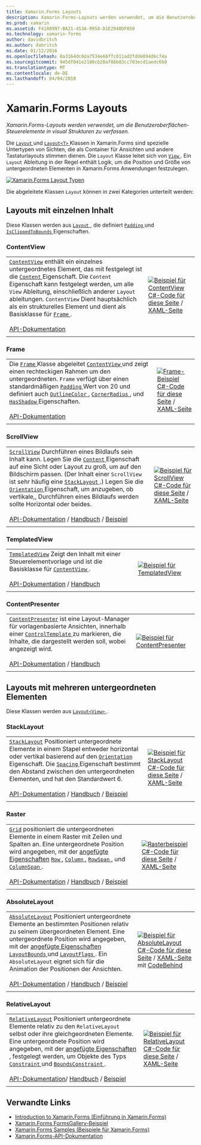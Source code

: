 ```yaml
---
title: Xamarin.Forms Layouts
description: Xamarin.Forms-Layouts werden verwendet, um die Benutzeroberflächen-Steuerelemente in visual Strukturen zu verfassen.
ms.prod: xamarin
ms.assetid: F4180997-BA21-453A-9958-D1E2940DF050
ms.technology: xamarin-forms
author: davidbritch
ms.author: dabritch
ms.date: 01/12/2016
ms.openlocfilehash: 0a3164dc0da7534e6bffc011ad2fdde894d6c74a
ms.sourcegitcommit: 945df041e2180cb20af08b83cc703ecd1aedc6b0
ms.translationtype: MT
ms.contentlocale: de-DE
ms.lasthandoff: 04/04/2018
---
```

# <a name="xamarinforms-layouts"></a>Xamarin.Forms Layouts

_Xamarin.Forms-Layouts werden verwendet, um die Benutzeroberflächen-Steuerelemente in visual Strukturen zu verfassen._

Die [ `Layout` ](https://developer.xamarin.com/api/type/Xamarin.Forms.Layout) und [ `Layout<T>` ](https://developer.xamarin.com/api/type/Xamarin.Forms.Layout%3CT%3E/) Klassen in Xamarin.Forms sind spezielle Untertypen von Sichten, die als Container für Ansichten und andere Tastaturlayouts stimmen dienen. Die `Layout` Klasse leitet sich von [ `View` ](views.md). Ein `Layout` Ableitung in der Regel enthält Logik, um die Position und Größe von untergeordneten Elementen in Xamarin.Forms Anwendungen festzulegen.

 [ ![](layouts-images/layouts-sml.png "Xamarin.Forms Layout Typen")](layouts-images/layouts.png#lightbox "Xamarin.Forms-Layout-Typen")

Die abgeleitete Klassen `Layout` können in zwei Kategorien unterteilt werden:

## <a name="layouts-with-single-content"></a>Layouts mit einzelnen Inhalt

Diese Klassen werden aus [ `Layout` ](https://developer.xamarin.com/api/type/Xamarin.Forms.Layout/), die definiert [ `Padding` ](https://developer.xamarin.com/api/property/Xamarin.Forms.Layout.Padding/) und [ `IsClippedToBounds` ](https://developer.xamarin.com/api/property/Xamarin.Forms.Layout.IsClippedToBounds/) Eigenschaften.

<a name="contentView" />

### <a name="contentview"></a>ContentView

|     |     |
| --- | --- |
| [`ContentView`](https://developer.xamarin.com/api/type/Xamarin.Forms.ContentView/) enthält ein einzelnes untergeordnetes Element, das mit festgelegt ist die [ `Content` ](https://developer.xamarin.com/api/property/Xamarin.Forms.ContentView.Content/) Eigenschaft. Die `Content` Eigenschaft kann festgelegt werden, um alle `View` Ableitung, einschließlich anderer `Layout` ableitungen. `ContentView` Dient hauptsächlich als ein strukturelles Element und dient als Basisklasse für [ `Frame` ](#frame).<br /><br />[API-Dokumentation](https://developer.xamarin.com/api/type/Xamarin.Forms.ContentView/) | [![Beispiel für ContentView](layouts-images/ContentView.png "ContentView Beispiel")](layouts-images/ContentView-Large.png#lightbox "ContentView-Beispiel")<br />[C#-Code für diese Seite](https://github.com/xamarin/xamarin-forms-samples/blob/master/FormsGallery/FormsGallery/FormsGallery/CodeExamples/ContentViewDemoPage.cs) / [XAML-Seite](https://github.com/xamarin/xamarin-forms-samples/blob/master/FormsGallery/FormsGallery/FormsGallery/XamlExamples/ContentViewDemoPage.xaml) |
|     |     |

<a named="frame" />

### <a name="frame"></a>Frame

|     |     |
| --- | --- |
| Die [ `Frame` ](https://developer.xamarin.com/api/type/Xamarin.Forms.Frame/) Klasse abgeleitet [ `ContentView` ](#contentView) und zeigt einen rechteckigen Rahmen um den untergeordneten. `Frame` verfügt über einen standardmäßigen [ `Padding` ](https://developer.xamarin.com/api/property/Xamarin.Forms.Layout.Padding/) Wert von 20 und definiert auch [ `OutlineColor` ](https://developer.xamarin.com/api/property/Xamarin.Forms.Frame.OutlineColor/), [ `CornerRadius` ](https://developer.xamarin.com/api/property/Xamarin.Forms.Frame.CornerRadius/), und [ `HasShadow` ](https://developer.xamarin.com/api/property/Xamarin.Forms.Frame.HasShadow/)Eigenschaften.<br /><br />[API-Dokumentation](https://developer.xamarin.com/api/type/Xamarin.Forms.Frame/) | [![Frame-Beispiel](layouts-images/Frame.png "Frame-Beispiel")](layouts-images/Frame-Large.png#lightbox "Frame-Beispiel")<br />[C#-Code für diese Seite](https://github.com/xamarin/xamarin-forms-samples/blob/master/FormsGallery/FormsGallery/FormsGallery/CodeExamples/FrameDemoPage.cs) / [XAML-Seite](https://github.com/xamarin/xamarin-forms-samples/blob/master/FormsGallery/FormsGallery/FormsGallery/XamlExamples/FrameDemoPage.xaml) |
|     |     |

<a name="scrollView" />

### <a name="scrollview"></a>ScrollView

|     |     |
| --- | --- |
| [`ScrollView`](https://developer.xamarin.com/api/type/Xamarin.Forms.ScrollView/) Durchführen eines Bildlaufs sein Inhalt kann. Legen Sie die [ `Content` ](https://developer.xamarin.com/api/property/Xamarin.Forms.ScrollView.Content/) Eigenschaft auf eine Sicht oder Layout zu groß, um auf den Bildschirm passen. (Der Inhalt einer `ScrollView` ist sehr häufig eine [ `StackLayout` ](#stackLayout).) Legen Sie die [ `Orientation` ](https://developer.xamarin.com/api/property/Xamarin.Forms.ScrollView.Orientation/) Eigenschaft, um anzugeben, ob vertikale,, Durchführen eines Bildlaufs werden sollte Horizontal oder beides.<br /><br />[API-Dokumentation](https://developer.xamarin.com/api/type/Xamarin.Forms.ScrollView/) / [Handbuch](~/xamarin-forms/user-interface/layouts/scroll-view.md) / [Beispiel](https://developer.xamarin.com/samples/xamarin-forms/UserInterface/Layout/) | [![Beispiel für ScrollView](layouts-images/ScrollView.png "ScrollView Beispiel")](layouts-images/ScrollView-Large.png#lightbox "ScrollView-Beispiel")<br />[C#-Code für diese Seite](https://github.com/xamarin/xamarin-forms-samples/blob/master/FormsGallery/FormsGallery/FormsGallery/CodeExamples/ScrollViewDemoPage.cs) / [XAML-Seite](https://github.com/xamarin/xamarin-forms-samples/blob/master/FormsGallery/FormsGallery/FormsGallery/XamlExamples/ScrollViewDemoPage.xaml) |
|     |     |

### <a name="templatedview"></a>TemplatedView

|     |     |
| --- | --- |
| [`TemplatedView`](https://developer.xamarin.com/api/type/Xamarin.Forms.TemplatedView/) Zeigt den Inhalt mit einer Steuerelementvorlage und ist die Basisklasse für [ `ContentView` ](#contentView).<br /><br />[API-Dokumentation](https://developer.xamarin.com/api/type/Xamarin.Forms.TemplatedView/) / [Handbuch](~/xamarin-forms/app-fundamentals/templates/control-templates/index.md) | [![Beispiel für TemplatedView](layouts-images/TemplatedView.png "TemplatedView Beispiel")](layouts-images/TemplatedView.png#lightbox "TemplatedView-Beispiel") |
|     |     |

### <a name="contentpresenter"></a>ContentPresenter

|     |     |
| --- | --- |
| [`ContentPresenter`](https://developer.xamarin.com/api/type/Xamarin.Forms.ContentPresenter/) ist eine Layout-Manager für vorlagenbasierte Ansichten, innerhalb einer [ `ControlTemplate` ](https://developer.xamarin.com/api/type/Xamarin.Forms.ControlTemplate/) zu markieren, die Inhalte, die dargestellt werden soll, wobei angezeigt wird.<br /><br />[API-Dokumentation](https://developer.xamarin.com/api/type/Xamarin.Forms.ContentPresenter/) / [Handbuch](~/xamarin-forms/app-fundamentals/templates/control-templates/index.md) | [![Beispiel für ContentPresenter](layouts-images/ContentPresenter.png "ContentPresenter Beispiel")](layouts-images/ContentPresenter.png#lightbox "ContentPresenter-Beispiel") |
|     |     |

## <a name="layouts-with-multiple-children"></a>Layouts mit mehreren untergeordneten Elementen

Diese Klassen werden aus [ `Layout<View>` ](https://developer.xamarin.com/api/type/Xamarin.Forms.Layout%3CT%3E/).

<a name="stackLayout" />

### <a name="stacklayout"></a>StackLayout

|     |     |
| --- | --- |
| [`StackLayout`](https://developer.xamarin.com/api/type/Xamarin.Forms.StackLayout/) Positioniert untergeordnete Elemente in einem Stapel entweder horizontal oder vertikal basierend auf den [ `Orientation` ](https://developer.xamarin.com/api/property/Xamarin.Forms.StackLayout.Orientation/) Eigenschaft. Die [ `Spacing` ](https://developer.xamarin.com/api/property/Xamarin.Forms.StackLayout.Spacing/) Eigenschaft bestimmt den Abstand zwischen den untergeordneten Elementen, und hat den Standardwert 6.<br /><br />[API-Dokumentation](https://developer.xamarin.com/api/type/Xamarin.Forms.StackLayout/) / [Handbuch](~/xamarin-forms/user-interface/layouts/stack-layout.md) / [Beispiel](https://developer.xamarin.com/samples/xamarin-forms/UserInterface/Layout/)| [![Beispiel für StackLayout](layouts-images/StackLayout.png "StackLayout Beispiel")](layouts-images/StackLayout-Large.png#lightbox "StackLayout-Beispiel")<br />[C#-Code für diese Seite](https://github.com/xamarin/xamarin-forms-samples/blob/master/FormsGallery/FormsGallery/FormsGallery/CodeExamples/StackLayoutDemoPage.cs) / [XAML-Seite]((https://github.com/xamarin/xamarin-forms-samples/blob/master/FormsGallery/FormsGallery/FormsGallery/XamlExamples/StackLayoutDemoPage.xaml)) |
|     |     |

<a name="grid" />

### <a name="grid"></a>Raster

|     |     |
| --- | --- |
| [`Grid`](https://developer.xamarin.com/api/type/Xamarin.Forms.Grid/) positioniert die untergeordneten Elemente in einem Raster mit Zeilen und Spalten an. Eine untergeordnete Position wird angegeben, mit der [angefügte Eigenschaften](~/xamarin-forms/xaml/attached-properties.md) [ `Row` ](https://developer.xamarin.com/api/field/Xamarin.Forms.Grid.RowProperty/), [ `Column` ](https://developer.xamarin.com/api/field/Xamarin.Forms.Grid.ColumnProperty/), [ `RowSpan` ](https://developer.xamarin.com/api/field/Xamarin.Forms.Grid.RowSpanProperty/), und [ `ColumnSpan` ](https://developer.xamarin.com/api/field/Xamarin.Forms.Grid.ColumnSpanProperty/).<br /><br />[API-Dokumentation](https://developer.xamarin.com/api/type/Xamarin.Forms.Grid/) / [Handbuch](~/xamarin-forms/user-interface/layouts/grid.md) / [Beispiel](https://developer.xamarin.com/samples/xamarin-forms/UserInterface/Layout/) | [![Rasterbeispiel](layouts-images/Grid.png "Rasterbeispiel")](layouts-images/Grid-Large.png#lightbox "Rasterbeispiel")<br />[C#-Code für diese Seite](https://github.com/xamarin/xamarin-forms-samples/blob/master/FormsGallery/FormsGallery/FormsGallery/CodeExamples/GridDemoPage.cs) / [XAML-Seite]((https://github.com/xamarin/xamarin-forms-samples/blob/master/FormsGallery/FormsGallery/FormsGallery/XamlExamples/GridDemoPage.xaml)) |
|     |     |

### <a name="absolutelayout"></a>AbsoluteLayout

|     |     |
| --- | --- |
| [`AbsoluteLayout`](https://developer.xamarin.com/api/type/Xamarin.Forms.AbsoluteLayout/) Positioniert untergeordnete Elemente an bestimmten Positionen relativ zu seinem übergeordneten Element. Eine untergeordnete Position wird angegeben, mit der [angefügte Eigenschaften](~/xamarin-forms/xaml/attached-properties.md) [ `LayoutBounds` ](https://developer.xamarin.com/api/field/Xamarin.Forms.AbsoluteLayout.LayoutBoundsProperty/) und [ `LayoutFlags` ](https://developer.xamarin.com/api/field/Xamarin.Forms.AbsoluteLayout.LayoutFlagsProperty/). Ein `AbsoluteLayout` eignet sich für die Animation der Positionen der Ansichten.<br /><br />[API-Dokumentation](https://developer.xamarin.com/api/type/Xamarin.Forms.AbsoluteLayout/) / [Handbuch](~/xamarin-forms/user-interface/layouts/absolute-layout.md) / [Beispiel](https://developer.xamarin.com/samples/xamarin-forms/UserInterface/Layout/) | [![Beispiel für AbsoluteLayout](layouts-images/AbsoluteLayout.png "AbsoluteLayout Beispiel")](layouts-images/AbsoluteLayout-Large.png#lightbox "AbsoluteLayout-Beispiel")<br />[C#-Code für diese Seite](https://github.com/xamarin/xamarin-forms-samples/blob/master/FormsGallery/FormsGallery/FormsGallery/CodeExamples/AbsoluteLayoutdDemoPage.cs) / [XAML-Seite](https://github.com/xamarin/xamarin-forms-samples/blob/master/FormsGallery/FormsGallery/FormsGallery/XamlExamples/AbsoluteLayout.xaml) mit [CodeBehind](https://github.com/xamarin/xamarin-forms-samples/blob/master/FormsGallery/FormsGallery/FormsGallery/XamlExamples/AbsoluteLayout.xaml.cs) |
|     |     |

### <a name="relativelayout"></a>RelativeLayout

|     |     |
| --- | --- |
| [`RelativeLayout`](https://developer.xamarin.com/api/type/Xamarin.Forms.RelativeLayout/) Positioniert untergeordnete Elemente relativ zu den `RelativeLayout` selbst oder ihre gleichgeordneten Elemente. Eine untergeordnete Position wird angegeben, mit der [angefügte Eigenschaften](~/xamarin-forms/xaml/attached-properties.md) , festgelegt werden, um Objekte des Typs [ `Constraint` ](https://developer.xamarin.com/api/type/Xamarin.Forms.Constraint/) und [ `BoundsConstraint` ](https://developer.xamarin.com/api/type/Xamarin.Forms.Constraint/).<br /><br />[API-Dokumentation](https://developer.xamarin.com/api/type/Xamarin.Forms.RelativeLayout/)/ [Handbuch](~/xamarin-forms/user-interface/layouts/relative-layout.md) / [Beispiel](https://developer.xamarin.com/samples/xamarin-forms/UserInterface/Layout/) | [![Beispiel für RelativeLayout](layouts-images/RelativeLayout.png "RelativeLayout Beispiel")](layouts-images/RelativeLayout-Large.png#lightbox "RelativeLayout-Beispiel")<br />[C#-Code für diese Seite](https://github.com/xamarin/xamarin-forms-samples/blob/master/FormsGallery/FormsGallery/FormsGallery/CodeExamples/RelativeLayoutDemoPage.cs) / [XAML-Seite]((https://github.com/xamarin/xamarin-forms-samples/blob/master/FormsGallery/FormsGallery/FormsGallery/XamlExamples/RelativeLayoutDemoPage.xaml)) |
|     |     |

## <a name="related-links"></a>Verwandte Links

- [Introduction to Xamarin.Forms (Einführung in Xamarin.Forms)](~/xamarin-forms/get-started/introduction-to-xamarin-forms.md)
- [Xamarin.Forms FormsGallery-Beispiel](https://developer.xamarin.com/samples/FormsGallery/)
- [Xamarin.Forms Samples (Beispiele für Xamarin.Forms)](https://developer.xamarin.com/samples/xamarin-forms/all/)
- [Xamarin.Forms-API-Dokumentation](https://developer.xamarin.com/api/root/Xamarin.Forms/)

